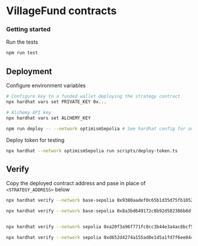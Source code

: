 # VillageFund contracts

### Getting started

Run the tests

```sh
npm run test
```

## Deployment

Configure environment variables

```sh
# Configure key to a funded wallet deploying the strategy contract
npx hardhat vars set PRIVATE_KEY 0x...

# Alchemy API key
npx hardhat vars set ALCHEMY_KEY

```

```sh
npm run deploy -- --network optimismSepolia # See hardhat config for available networks
```

Deploy token for testing

```sh
npx hardhat --network optimismSepolia run scripts/deploy-token.ts
```

## Verify

Copy the deployed contract address and pase in place of `<STRATEGY_ADDRESS>` below

```sh
npx hardhat verify --network base-sepolia 0x9380aadef0c65b1d35d75fb1052bbc241ae535da

npx hardhat verify --network base-sepolia 0x8a3bd649172c8b92d582306b8dfa62cf746a8d33 --constructor-args scripts/args-factory.js


npx hardhat verify --network sepolia 0xa20f3a96f771fc8cc3b44e3a4ac8bcf51654ff0f --constructor-args scripts/args-registry.js

npx hardhat verify --network sepolia 0xd652d4274a155ad0e1d5a1fd7f6ee844d8ec3388 --constructor-args scripts/args-qlink.js

```
